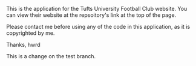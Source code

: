 This is the application for the Tufts University Football Club website. You can view their website at the repsoitory's link at the top of the page.

Please contact me before using any of the code in this application, as it is copyrighted by me. 

Thanks,
hwrd

This is a change on the test branch.
